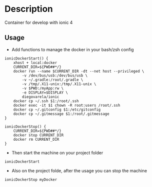 # Description

Container for develop with ionic 4

## Usage

* Add functions to manage the docker in your bash/zsh config

```
ionicDockerStart() {
    xhost + local:docker
    CURRENT_DIR=${PWD##*/}
    docker run --name $CURRENT_DIR -dt --net host --privileged \
        -v /dev/bus/usb:/dev/bus/usb \
        -v ~/.gradle:/root/.gradle \
        -v /tmp/.X11-unix:/tmp/.X11-unix \
        -v $PWD:/myApp:rw \
        -e DISPLAY=$DISPLAY \
        diegovarela/ionic
    docker cp ~/.ssh $1:/root/.ssh
    docker exec -it $1 chown -R root:users /root/.ssh
    docker cp ~/.gitconfig $1:/etc/gitconfig
    docker cp ~/.gitmessage $1:/root/.gitmessage
}

ionicDockerStop() {
    CURRENT_DIR=${PWD##*/}
    docker stop CURRENT_DIR
    docker rm CURRENT_DIR
}
```

* Then start the machine on your project folder

```
ionicDockerStart
```

* Also on the project folde, after the usage you can stop the machine

```
ionicDockerStop myDocker
```
